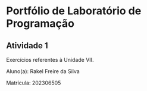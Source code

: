 # Portfólio de Laboratório de Programação

## Atividade 1
Exercícios referentes à Unidade VII.

Aluno(a): Rakel Freire da Silva

Matrícula: 202306505
